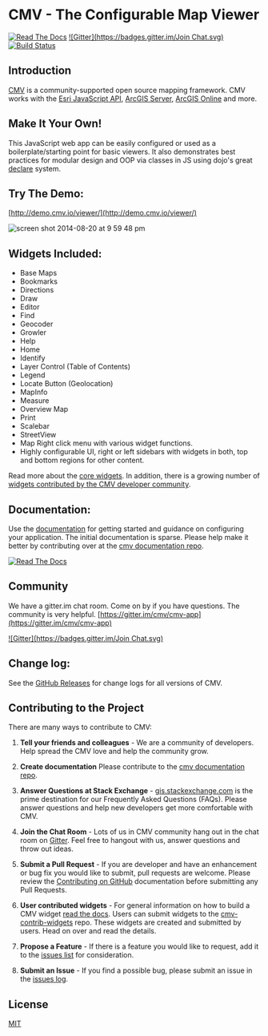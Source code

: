# CMV - The Configurable Map Viewer

[![Read The Docs](https://img.shields.io/badge/docs-1.3.4-brightgreen.svg?style=flat)](http://docs.cmv.io/) [![Gitter](https://badges.gitter.im/Join Chat.svg)](https://gitter.im/cmv/cmv-app?utm_source=badge&utm_medium=badge&utm_campaign=pr-badge&utm_content=badge) [![Build Status](http://travis-ci.org/cmv/cmv-app.svg?branch=master)](http://travis-ci.org/cmv/cmv-app) 

## Introduction
[CMV](http://cmv.io/) is a community-supported open source mapping framework. CMV works with the [Esri JavaScript API](http://docs.cmv.io/en/latest/developers.arcgis.com/javascript/jsapi/), [ArcGIS Server](http://www.esri.com/software/arcgis/arcgisserver), [ArcGIS Online](https://arcgis.com/) and more.

## Make It Your Own!
This JavaScript web app can be easily configured or used as a boilerplate/starting point for basic viewers. It also demonstrates best practices for modular design and OOP via classes in JS using dojo's great [declare](http://dojotoolkit.org/reference-guide/1.9/dojo/_base/declare.html) system.

## Try The Demo:
[http://demo.cmv.io/viewer/](http://demo.cmv.io/viewer/)

![screen shot 2014-08-20 at 9 59 48 pm](https://cloud.githubusercontent.com/assets/661156/3991302/5aa2e0f2-28df-11e4-94d0-9c813937d933.png)

## Widgets Included:
- Base Maps
- Bookmarks
- Directions
- Draw
- Editor
- Find
- Geocoder
- Growler
- Help
- Home
- Identify
- Layer Control (Table of Contents)
- Legend
- Locate Button (Geolocation)
- MapInfo
- Measure
- Overview Map
- Print
- Scalebar
- StreetView
- Map Right click menu with various widget functions.
- Highly configurable UI, right or left sidebars with widgets in both, top and bottom regions for other content.

Read more about the [core widgets](http://docs.cmv.io/en/latest/widgets/). In addition, there is a growing number of [widgets contributed by the CMV developer community](https://github.com/cmv/cmv-contrib-widgets).

## Documentation:
Use the [documentation](http://docs.cmv.io/) for getting started and guidance on configuring your application. The initial documentation is sparse. Please help make it better by contributing over at the [cmv documentation repo](https://github.com/cmv/cmv-docs).

[![Read The Docs](https://img.shields.io/badge/docs-1.3.4-brightgreen.svg?style=flat)](http://docs.cmv.io/)

## Community
We have a gitter.im chat room. Come on by if you have questions. The community is very helpful. [https://gitter.im/cmv/cmv-app](https://gitter.im/cmv/cmv-app)

[![Gitter](https://badges.gitter.im/Join Chat.svg)](https://gitter.im/cmv/cmv-app?utm_source=badge&utm_medium=badge&utm_campaign=pr-badge&utm_content=badge)

## Change log:
See the [GitHub Releases](https://github.com/cmv/cmv-app/releases) for change logs for all versions of CMV.

## Contributing to the Project

There are many ways to contribute to CMV:

1. __Tell your friends and colleagues__ - We are a community of developers. Help spread the CMV love and help the community grow.

2. __Create documentation__ Please contribute to the [cmv documentation repo](https://github.com/cmv/cmv-docs).

3. __Answer Questions at Stack Exchange__ - [gis.stackexchange.com](https://gis.stackexchange.com/tags/cmv) is the prime destination for our Frequently Asked Questions (FAQs). Please answer questions and help new developers get more comfortable with CMV.

4. __Join the Chat Room__ - Lots of us in CMV community hang out in the chat room on [Gitter](https://gitter.im/cmv/cmv-app/). Feel free to hangout with us, answer questions and throw out ideas.

5. __Submit a Pull Request__ - If you are developer and have an enhancement or bug fix you would like to submit, pull requests are welcome. Please review the [Contributing on GitHub](http://docs.cmv.io/en/latest/contribute/ContributingOnGitHub) documentation before submitting any Pull Requests.

6. __User contributed widgets__ - For general information on how to build a CMV widget [read the docs](https://docs.cmv.io/en/latest). Users can submit widgets to the [cmv-contrib-widgets](https://github.com/cmv/cmv-contrib-widgets) repo. These widgets are created and submitted by users. Head on over and read the details.

7. __Propose a Feature__ - If there is a feature you would like to request, add it to the [issues list](https://github.com/cmv/cmv-app/issues) for consideration.

8. __Submit an Issue__ - If you find a possible bug, please submit an issue in the [issues log](https://github.com/cmv/cmv-app/issues?state=open).

## License

[MIT](https://raw.githubusercontent.com/cmv/cmv-app/master/LICENSE)
